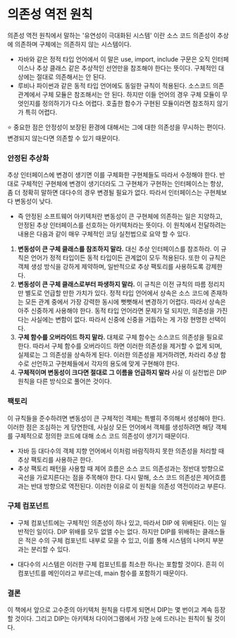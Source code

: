 # 의존성 역전 원칙



의존성 역전 원칙에서 말하는 '유연성이 극대화된 시스템' 이란 소스 코드 의존성이 추상에 의존하며 구체에는 의존하지 않는 시스템이다.



- 자바와 같은 정적 타입 언어에서 이 말은 use, import, include 구문은 오직 인터페이스나 추상 클래스 같은 추상적인 선언만을 참조해야 한다는 뜻이다. 구체적인 대상에는 절대로 의존해서는 안 된다.
- 루비나 파이썬과 같은 동적 타입 언어에도 동일한 규칙이 적용된다. 소스코드 의존 관계에서 구체 모듈은 참조해서는 안 된다. 하지만 이들 언어의 경우 구체 모듈이 무엇인지를 정의하기가 다소 어렵다. 호출한 함수가 구현된 모듈이라면 참조하지 않기가 특히 어렵다.



⭐ 중요한 점은 안정성이 보장된 환경에 대해서는 그에 대한 의존성을 무시하는 편이다. 변경되지 않는다면 의존할 수 있기 때문이다. 



### 안정된 추상화

추상 인터페이스에 변경이 생기면 이를 구체화한 구현체들도 따라서 수정해야 한다. 반대로 구체적인 구현체에 변경이 생기더라도 그 구현체가 구현하는 인터페이스는 항상, 좀 더 정확히 말하면 대다수의 경우 변경될 필요가 없다. 따라서 인터페이스는 구현체보다 변동성이 낮다.



- 즉 안정된 소프트웨어 아키텍처란 변동성이 큰 구현체에 의존하는 일은 지양하고, 안정된 추상 인터페이스를 선호하는 아키텍처라는 뜻이다. 이 원칙에서 전달하려는 내용은 다음과 같이 매우 구체적인 코딩 실천법으로 요약 할 수 있다.



1. **변동성이 큰 구체 클래스를 참조하지 말라.** 대신 추상 인터페이스를 참조하라. 이 규칙은 언어가 정적 타입이든 동적 타입이든 관계없이 모두 적용된다. 또한 이 규칙은 객체 생성 방식을 강하게 제약하며, 일반적으로 추상 팩토리를 사용하도록 강제한다.
2. **변동성이 큰 구체 클래스로부터 파생하지 말라.** 이 규칙은 이전 규칙의 따름 정리지만 별도로 언급할 만한 가치가 있다. 정적 타입 언어에서 상속은 소스 코드에 존재하는 모든 관계 중에서 가장 강력한 동시에 뻣뻣해서 변경하기 어렵다. 따라서 상속은 아주 신중하게 사용해야 한다. 동적 타입 언어라면 문제가 덜 되지만, 의존성을 가진다는 사실에는 변함이 없다. 따라서 신중에 신중을 거듭하는 게 가장 현명한 선택이다.
3. **구체 함수를 오버라이드 하지 말라.** 대체로 구체 함수는 소스코드 의존성을 필요로 한다. 따라서 구체 함수를 오버라이드 하면 이러한 의존성을 제거할 수 없게 되며, 실제로는 그 의존성을 상속하게 된다. 이러한 의존성을 제거하려면, 차라리 추상 함수로 선언하고 구현체들에서 각자의 용도에 맞게 구현해야 한다.
4. **구체적이며 변동성이 크다면 절대로 그 이름을 언급하지 말라** 사실 이 실천법은 DIP 원칙을 다른 방식으로 풀어쓴 것이다.



### 팩토리

이 규칙들을 준수하려면 변동성이 큰 구체적인 객체는 특별히 주의해서 생성해야 한다. 이러한 점은 조심하는 게 당연한데, 사실상 모든 언어에서 객체를 생성하려면 해당 객체를 구체적으로 정의한 코드에 대해 소스 코드 의존성이 생기기 때문이다.

- 자바 등 대다수의 객체 지향 언어에서 이처럼 바람직하지 못한 의존성을 처리할 때 추상 팩토리를 사용하곤 한다.
- 추상 팩토리 패턴을 사용할 때 제어 흐름은 소스 코드 의존성과는 정반대 방향으로 곡선을 가로지른다는 점을 주목해야 한다. 다시 말해, 소스 코드 의존성은 제어흐름과는 반대 방향으로 역전된다. 이러한 이유로 이 원칙을 의존성 역전이라고 부른다.



### 구체 컴포넌트

- 구체 컴포넌트에는 구체적인 의존성이 하나 있고, 따라서 DIP 에 위배된다. 이는 일반적인 일이다. DIP 위배를 모두 없앨 수는 없다. 하지만 DIP를 위배하는 클래스들은 적은 수의 구체 컴포넌트 내부로 모을 수 있고, 이를 통해 시스템의 나머지 부분과는 분리할 수 있다.



- 대다수의 시스템은 이러한 구체 컴포넌트를 최소한 하나는 포함할 것이다. 흔히 이 컴포넌트를 메인이라고 부르는데, main 함수를 포함하기 때문이다.



### 결론

이 책에서 앞으로 고수준의 아키텍처 원칙을 다루게 되면서 DIP는 몇 번이고 계속 등장할 것이다. 그리고 DIP는 아키텍처 다이어그램에서 가장 눈에 드러나는 원칙이 될 것이다.
